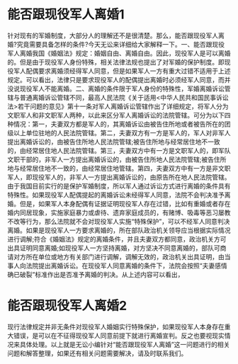 # 能否跟现役军人离婚1

针对现有的军婚制度，大部分人的理解还不是很清楚。那么，能否跟现役军人离婚?究竟需要具备怎样的条件?今天无讼来详细给大家解释一下。一、能否跟现役军人离婚我国《婚姻法》规定：婚姻自由、离婚自由。因此，现役军人是可以离婚的。但是由于现役军人身份特殊，相关法律法规也提出了对军婚的保护制度。即现役军人配偶要求离婚须经得军人同意，但是如果军人一方有重大过错不适用于上述规定。可以看出，法律只是要求现役军人的配偶提出离婚时必须经军人同意，而并没说现役军人不能离婚。二、离婚的条件限于军人身份的特殊性，军婚离婚诉讼管辖与普通离婚诉讼管辖不同，最高人民法院《关于适用<中华人民共和国民事诉讼法>若干问题的意见》第十一条对军人离婚诉讼管辖作出了详细规定，将军人分为文职军人和非文职军人两种，以此来区分军人离婚诉讼的法院管辖。可分为以下四种情况：第一，夫妻双方都是军人的，其离婚诉讼由被告住所地或者被告所在的团级以上单位驻地的人民法院管辖。第二，夫妻双方有一方是军人的，军人对非军人提出离婚诉讼的，由被告住所地人民法院管辖;被告住所地与经常居住地不一致的，由经常居住地人民法院管辖。第三，夫妻双方中有一方是文职军人的，即军队文职干部的，非军人一方提出离婚诉讼的，由被告住所地人民法院管辖;被告住所地与经常居住地不一致的，由经常居住地管辖。第四，夫妻双方中有一方是非文职军人，即现役军人的，非军人一方提出离婚诉讼的，由原告所在地人民法院管辖。由于我国目前实行的是保护军婚制度，所以军人通过诉讼方式进行离婚的条件具有特殊性。如果现役军人配偶提起的离婚诉讼未经得军人同意，法院不会判决准予离婚。但是，如果军人本身配偶有证据证明现役军人存在过错，比如有重婚或者存在婚内同居现象，实施家庭暴力或虐待、遗弃家庭成员的，有赌博、吸毒等恶习屡教不改等行为，那么法院就不会对现役军人实施“特殊保护”，可以不经军人同意判决离婚。如果是现役军人一方要求离婚的，所在部队政治机关领导应当根据实际情况进行调解;符合《婚姻法》规定的离婚条件，并且夫妻双方都同意，政治机关方可出具证明同意离婚;如现役军人一方坚持离婚，对方坚决不同意离婚的，部队可商请对方所在单位或地方有关部门进行调解，调解无效的，政治机关出具证明，由当事人向法院提出离婚诉讼。在现役军人同意离婚的条件下，法院会按照“夫妻感情确已破裂”标准作出是否准予离婚的判决。从上述内容可以看出，

# 能否跟现役军人离婚2

现行法律规定并非无条件对现役军人婚姻实行特殊保护，如果现役军人本身存在重大错误，是可以在不征得现役军人同意前提下就进行离婚宣判。反之也要视现实情况来具体处理。以上就是无讼小编针对“能否跟现役军人离婚”这一问题进行的相关问题和解答整理，如果还有相关问题需要解决，请及时联系我们。

